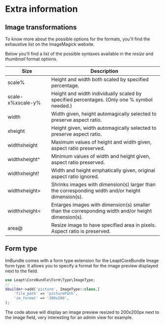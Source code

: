 # Extra information

## Image transformations

To know more about the possible options for the formats, you'll find the exhaustive list on the ImageMagick website.

Below you'll find a list of the possible syntaxes available in the *resize* and *thumbnail* format options.

| Size              | Description
| ----------------- | -----------
| scale%            | Height and width both scaled by specified percentage.
| scale-x%xscale-y% | Height and width individually scaled by specified percentages. (Only one % symbol needed.)
| width             | Width given, height automagically selected to preserve aspect ratio.
| xheight           | Height given, width automagically selected to preserve aspect ratio.
| widthxheight      | Maximum values of height and width given, aspect ratio preserved.
| widthxheight^     | Minimum values of width and height given, aspect ratio preserved.
| widthxheight!     | Width and height emphatically given, original aspect ratio ignored.
| widthxheight>     | Shrinks images with dimension(s) larger than the corresponding width and/or height dimension(s).
| widthxheight<     | Enlarges images with dimension(s) smaller than the corresponding width and/or height dimension(s).
| area@             | Resize image to have specified area in pixels. Aspect ratio is preserved.

## Form type

ImBundle comes with a form type extension for the LeaptCoreBundle Image form type. It allows you to specify a format
for the image preview displayed next to the field.

```php
use Leapt\CoreBundle\Form\Type\ImageType;
// ...
$builder->add('picture', ImageType::class,[
    'file_path' => 'picturePath',
    'im_format' => '200x200',
);
```

The code above will display an image preview resized to 200x200px next to the image field,
very interesting for an admin view for example.
